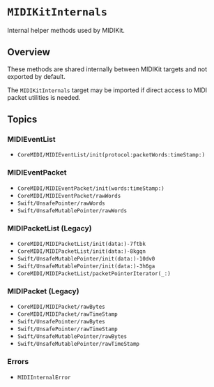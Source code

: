 # ``MIDIKitInternals``

Internal helper methods used by MIDIKit.

## Overview

These methods are shared internally between MIDIKit targets and not exported by default.

The `MIDIKitInternals` target may be imported if direct access to MIDI packet utilities is needed.

## Topics

### MIDIEventList

- ``CoreMIDI/MIDIEventList/init(protocol:packetWords:timeStamp:)``

### MIDIEventPacket

- ``CoreMIDI/MIDIEventPacket/init(words:timeStamp:)``
- ``CoreMIDI/MIDIEventPacket/rawWords``
- ``Swift/UnsafePointer/rawWords``
- ``Swift/UnsafeMutablePointer/rawWords``

### MIDIPacketList (Legacy)

- ``CoreMIDI/MIDIPacketList/init(data:)-7ftbk``
- ``CoreMIDI/MIDIPacketList/init(data:)-8kgqn``
- ``Swift/UnsafeMutablePointer/init(data:)-10dv0``
- ``Swift/UnsafeMutablePointer/init(data:)-3h6ga``
- ``CoreMIDI/MIDIPacketList/packetPointerIterator(_:)``

### MIDIPacket (Legacy)

- ``CoreMIDI/MIDIPacket/rawBytes``
- ``CoreMIDI/MIDIPacket/rawTimeStamp``
- ``Swift/UnsafePointer/rawBytes``
- ``Swift/UnsafePointer/rawTimeStamp``
- ``Swift/UnsafeMutablePointer/rawBytes``
- ``Swift/UnsafeMutablePointer/rawTimeStamp``

### Errors

- ``MIDIInternalError``
